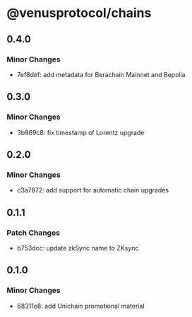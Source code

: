 # @venusprotocol/chains

## 0.4.0

### Minor Changes

- 7ef8def: add metadata for Berachain Mainnet and Bepolia

## 0.3.0

### Minor Changes

- 3b969c8: fix timestamp of Lorentz upgrade

## 0.2.0

### Minor Changes

- c3a7872: add support for automatic chain upgrades

## 0.1.1

### Patch Changes

- b753dcc: update zkSync name to ZKsync

## 0.1.0

### Minor Changes

- 68311e8: add Unichain promotional material
